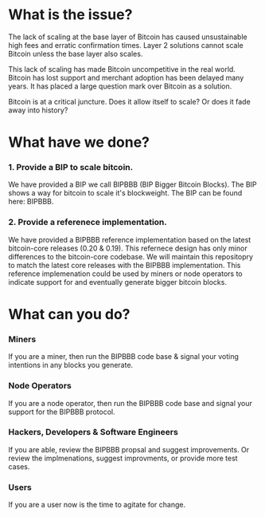 # What is the issue?

The lack of scaling at the base layer of Bitcoin has caused unsustainable high fees and erratic confirmation times. Layer 2 solutions cannot scale Bitcoin unless the base layer also scales.


This lack of scaling has made Bitcoin uncompetitive in the real world. Bitcoin has lost support and merchant adoption has been delayed many years. It has placed a large question mark over Bitcoin as a solution.  


Bitcoin is at a critical juncture. Does it allow itself to scale? Or does it fade away into history? 

# What have we done? 

### 1. Provide a BIP to scale bitcoin.
We have provided a BIP we call BIPBBB (BIP Bigger Bitcoin Blocks). The BIP shows a way for bitcoin to scale it's blockweight. The BIP can be found here: BIPBBB.

### 2. Provide a referenece implementation.
We have provided a BIPBBB reference implementation based on the latest bitcoin-core releases (0.20 & 0.19). This refernece design has only minor differences to the bitcoin-core codebase. We will maintain this repositopry to match the latest core releases with the BIPBBB implementation. This reference implemenation could be used by miners or node operators to indicate support for and eventually generate bigger bitcoin blocks.   

# What can you do?

### Miners
If you are a miner, then run the BIPBBB code base & signal your voting intentions in any blocks you generate.

### Node Operators
If you are a node operator, then run the BIPBBB code base and signal your support for the BIPBBB protocol. 

### Hackers, Developers & Software Engineers
If you are able, review the BIPBBB propsal and suggest improvements. Or review the implmenations, suggest improvments, or provide more test cases.  

### Users
If you are a user now is the time to agitate for change.  

